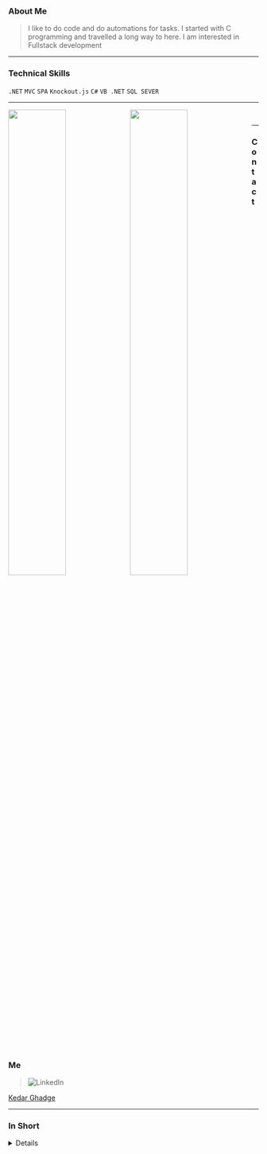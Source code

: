 
### About Me

> I like to do code and do automations for tasks. I started with C programming and travelled a long way to here. 
I am interested in Fullstack development

* * *

### Technical Skills

 `.NET` `MVC` `SPA` `Knockout.js` `C#` `VB .NET` `SQL SEVER`

* * *

<img align="left" width="48%" height="49%" src="https://github-readme-stats.vercel.app/api?username=kedarghadge&show_icons=true&theme=dracula">
 
<img align="left" width="48%" height="49%" src="https://github-readme-stats.vercel.app/api/top-langs/?username=kedarghadge&layout=compact">

<br />

* * *

### **Contact Me**

> ![LinkedIn](https://img.shields.io/badge/linkedin-%230077B5.svg?style=for-the-badge&logo=linkedin&logoColor=white)


[Kedar Ghadge](www.linkedin.com/in/kedarghadge) 


* * *

### In Short
<details>
• I remember my programming started with the “Hello world” and addition’s code in C language and I started loving programming.</br>
• I never thought at initial days of my career that I would ever choose IT as my profession. As I belongs to the Electronics trade of engineering.</br>
• But while working in Production Industry also I did the many useful projects for company with using my coding skills, and I understood that my grasping power in programming is really better.</br>
• So, I made high budget projects in very low budget using Microsoft excel formulae and macro programming, it motivates me to start my journey in IT industry.</br>
• I have done the C-DAC and got my first IT job because of my Philomath and Enthusiastic nature</br>
• Even in my starting career days my attitude towards my work is the serious and focused as it is today.</br>
• I always try to find the automation to reduce the manual work and manual efforts on field, so making tools for it is always seems my plus point to me.</br>
• My micro habits like making documentation for customer fixes and writing a comment about the details in code helped me and my team mates while bug fixing and providing a enhancements to customer in timely manner. </br>
• Instead of only achieving targets in time, customer satisfaction was my main motive while working with any project. So that’s how I always loved my work.</br>
• And lastly I don’t like to advertise this fact, but other than curricular I always keep my self active in no curricular activities in company as well. Like trekking , mimicry, small acts or dancing.</br>
</details>
